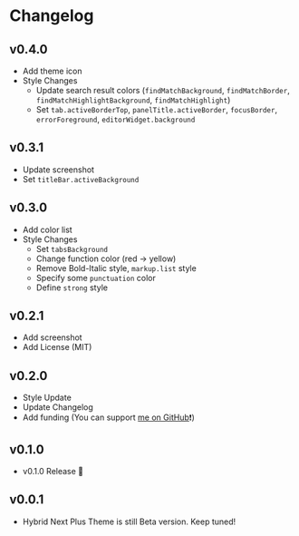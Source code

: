 # Changelog

## v0.4.0

- Add theme icon
- Style Changes
  - Update search result colors (`findMatchBackground`, `findMatchBorder`, `findMatchHighlightBackground`, `findMatchHighlight`)
  - Set `tab.activeBorderTop`, `panelTitle.activeBorder`, `focusBorder`, `errorForeground`, `editorWidget.background`

## v0.3.1

- Update screenshot
- Set `titleBar.activeBackground`

## v0.3.0

- Add color list
- Style Changes
  - Set `tabsBackground`
  - Change function color (red → yellow)
  - Remove Bold-Italic style, `markup.list` style
  - Specify some `punctuation` color
  - Define `strong` style

## v0.2.1

- Add screenshot
- Add License (MIT)

## v0.2.0

- Style Update
- Update Changelog
- Add funding (You can support [me on GitHub](https://github.com/toshimaru)❗️)

## v0.1.0

- v0.1.0 Release 🎉

## v0.0.1

- Hybrid Next Plus Theme is still Beta version. Keep tuned!
